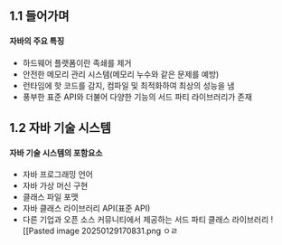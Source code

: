 ## 1.1 들어가며
#### 자바의 주요 특징
- 하드웨어 플랫폼이란 족쇄를 제거
- 안전한 메모리 관리 시스템(메모리 누수와 같은 문제를 예방)
- 런타임에 핫 코드를 감지, 컴파일 및 최적화하여 최상의 성능을 냄
- 풍부한 표준 API와 더불어 다양한 기능의 서드 파티 라이브러리가 존재
## 1.2 자바 기술 시스템
#### 자바 기술 시스템의 포함요소
- 자바 프로그래밍 언어
- 자바 가상 머신 구현
- 클래스 파일 포맷
- 자바 클래스 라이브러리 API(표준 API)
- 다른 기업과 오픈 소스 커뮤니티에서 제공하는 서드 파티 클래스 라이브러리
![[Pasted image 20250129170831.png
ㅇㄹ
